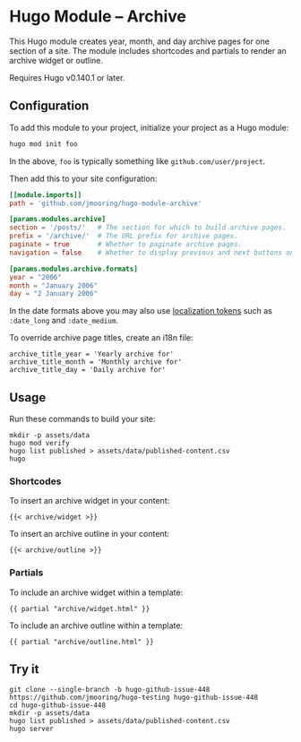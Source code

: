 # Hugo Module &ndash; Archive

This Hugo module creates year, month, and day archive pages for one section of a site. The module includes shortcodes and partials to render an archive widget or outline.

Requires Hugo v0.140.1 or later.

## Configuration

To add this module to your project, initialize your project as a Hugo module:

```sh
hugo mod init foo
```

In the above, `foo` is typically something like `github.com/user/project`.

Then add this to your site configuration:

```toml
[[module.imports]]
path = 'github.com/jmooring/hugo-module-archive'

[params.modules.archive]
section = '/posts/'   # The section for which to build archive pages.
prefix = '/archive/'  # The URL prefix for archive pages.
paginate = true       # Whether to paginate archive pages.
navigation = false    # Whether to display previous and next buttons on archive pages.

[params.modules.archive.formats]
year = "2006"
month = "January 2006"
day = "2 January 2006"
```

In the date formats above you may also use [localization tokens] such as `:date_long` and `:date_medium`.

[localization tokens]: https://gohugo.io/functions/time/format/#localization

To override archive page titles, create an i18n file:

```text
archive_title_year = 'Yearly archive for'
archive_title_month = 'Monthly archive for'
archive_title_day = 'Daily archive for'
```

## Usage

Run these commands to build your site:

```text
mkdir -p assets/data
hugo mod verify
hugo list published > assets/data/published-content.csv
hugo
```

### Shortcodes

To insert an archive widget in your content:

```text
{{< archive/widget >}}
```

To insert an archive outline in your content:

```textv
{{< archive/outline >}}
```

### Partials

To include an archive widget within a template:

```text
{{ partial "archive/widget.html" }}
```

To include an archive outline within a template:

```text
{{ partial "archive/outline.html" }}
```

## Try it

```text
git clone --single-branch -b hugo-github-issue-448 https://github.com/jmooring/hugo-testing hugo-github-issue-448
cd hugo-github-issue-448
mkdir -p assets/data
hugo list published > assets/data/published-content.csv
hugo server
```
